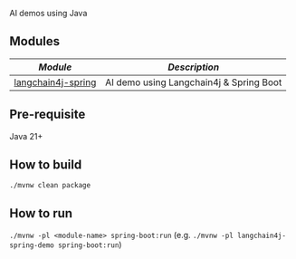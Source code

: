 AI demos using Java

Modules
-------------------
| **_Module_**                                              | **_Description_**                       |
|-----------------------------------------------------------|-----------------------------------------|
| [langchain4j-spring](./langchain4j-spring-demo/README.md) | AI demo using Langchain4j & Spring Boot |

Pre-requisite
-------------------
Java 21+

How to build
-------------------
`./mvnw clean package`

How to run
-------------------
`./mvnw -pl <module-name> spring-boot:run` (e.g. `./mvnw -pl langchain4j-spring-demo spring-boot:run`) 
